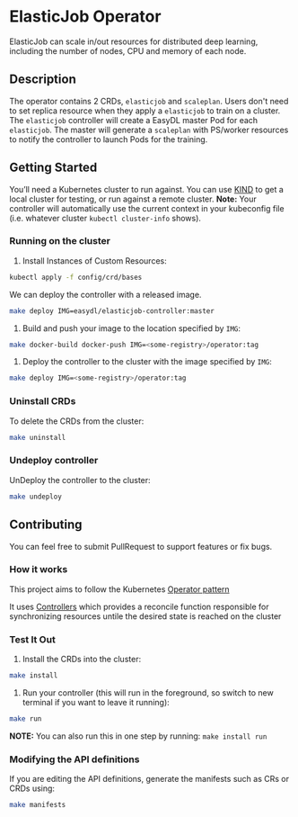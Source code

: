 # ElasticJob Operator

ElasticJob can scale in/out resources for distributed deep learning,
including the number of nodes, CPU and memory of each node.

## Description

The operator contains 2 CRDs, `elasticjob` and `scaleplan`. Users don't need
to set replica resource when they apply a `elasticjob` to train on a cluster.
The `elasticjob` controller will create a EasyDL master Pod for each
`elasticjob`. The master will generate a `scaleplan` with PS/worker resources
to notify the controller to launch Pods for the training.

## Getting Started

You’ll need a Kubernetes cluster to run against. You can use [KIND](https://sigs.k8s.io/kind)
to get a local cluster for testing, or run against a remote cluster.
**Note:** Your controller will automatically use the current context in
your kubeconfig file (i.e. whatever cluster `kubectl cluster-info` shows).

### Running on the cluster

1. Install Instances of Custom Resources:

```sh
kubectl apply -f config/crd/bases
```

We can deploy the controller with a released image.

```sh
make deploy IMG=easydl/elasticjob-controller:master
```

1. Build and push your image to the location specified by `IMG`:

```sh
make docker-build docker-push IMG=<some-registry>/operator:tag
```

1. Deploy the controller to the cluster with the image specified by `IMG`:

```sh
make deploy IMG=<some-registry>/operator:tag
```

### Uninstall CRDs

To delete the CRDs from the cluster:

```sh
make uninstall
```

### Undeploy controller

UnDeploy the controller to the cluster:

```sh
make undeploy
```

## Contributing

You can feel free to submit PullRequest to support features or fix bugs.

### How it works

This project aims to follow the Kubernetes [Operator pattern](https://kubernetes.io/docs/concepts/extend-kubernetes/operator/)

It uses [Controllers](https://kubernetes.io/docs/concepts/architecture/controller/)
which provides a reconcile function responsible for synchronizing resources
untile the desired state is reached on the cluster

### Test It Out

1. Install the CRDs into the cluster:

```sh
make install
```

1. Run your controller (this will run in the foreground, so switch to
new terminal if you want to leave it running):

```sh
make run
```

**NOTE:** You can also run this in one step by running: `make install run`

### Modifying the API definitions

If you are editing the API definitions, generate the manifests
such as CRs or CRDs using:

```sh
make manifests
```
